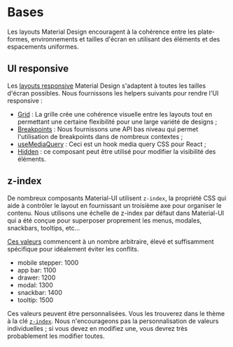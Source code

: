 # Bases

<p class="description">Les layouts Material Design encouragent à la cohérence entre les plate-formes, environnements et tailles d'écran en utilisant des éléments et des espacements uniformes.</p>

## UI responsive

Les [layouts responsive](https://material.io/design/layout/responsive-layout-grid.html) Material Design s'adaptent à toutes les tailles d'écran possibles. Nous fournissons les helpers suivants pour rendre l'UI responsive :

- [Grid](/layout/grid/) : La grille crée une cohérence visuelle entre les layouts tout en permettant une certaine flexibilité pour une large variété de designs ;
- [Breakpoints](/layout/breakpoints/) : Nous fournissons une API bas niveau qui permet l'utilisation de breakpoints dans de nombreux contextes ;
- [useMediaQuery](/layout/use-media-query/) : Ceci est un hook media query CSS pour React ;
- [Hidden](/layout/hidden/) : ce composant peut être utilisé pour modifier la visibilité des éléments.

## z-index

De nombreux composants Material-UI utilisent `z-index`, la propriété CSS qui aide à contrôler le layout en fournissant un troisième axe pour organiser le contenu. Nous utilisons une échelle de z-index par défaut dans Material-UI qui a été conçue pour superposer proprement les menus, modales, snackbars, tooltips, etc...

[Ces valeurs](https://github.com/mui-org/material-ui/blob/next/packages/material-ui/src/styles/zIndex.js) commencent à un nombre arbitraire, élevé et suffisamment spécifique pour idéalement éviter les conflits.

- mobile stepper: 1000
- app bar: 1100
- drawer: 1200
- modal: 1300
- snackbar: 1400
- tooltip: 1500

Ces valeurs peuvent être personnalisées. Vous les trouverez dans le thème à la clé [`z-index`](/customization/default-theme/?expend-path=$.zIndex). Nous n'encourageons pas la personnalisation de valeurs individuelles ; si vous devez en modifiez une, vous devrez très probablement les modifier toutes.